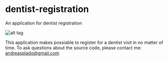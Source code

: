 # dentist-registration
An application for dentist registration

![alt tag](http://phonewe.freeiz.com/registration.png)

This application makes possiable to register for a dentist visit in no matter of time.
To ask questions about the source code, please contact me: andreasplado@gmail.com
